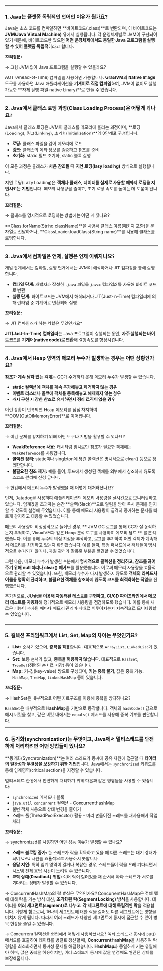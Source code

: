 
---

### 1. **Java는 플랫폼 독립적인 언어인 이유가 뭔가요?**

Java는 소스 코드를 컴파일하면 **바이트코드(.class)**로 변환되며, 이 바이트코드는 **JVM(Java Virtual Machine)** 위에서 실행됩니다. 각 운영체제별로 JVM이 구현되어 있기 때문에, 바이트코드만 있으면 **어떤 운영체제에서도 동일한 Java 프로그램을 실행할 수 있어 플랫폼 독립적**이라고 합니다.

**꼬리질문:**

→ 그럼 JVM 없이 Java 프로그램을 실행할 수 있을까요?

AOT (Ahead-of-Time) 컴파일을 사용하면 가능합니다. **GraalVM의 Native Image** 도구를 사용하면 Java 애플리케이션을 **기계어로 직접 컴파일**하여, JVM이 없이도 실행 가능한 **자체 실행 파일(native binary)**로 만들 수 있습니다.

---

###  2. **Java에서 클래스 로딩 과정(Class Loading Process)은 어떻게 되나요?**

Java에서 클래스 로딩은 JVM이 클래스를 메모리에 올리는 과정이며, **로딩(Loading), 링크(Linking), 초기화(Initialization)**의 3단계로 구성됩니다.

- **로딩:** 클래스 파일을 읽어 메모리에 로드
- **링크:** 클래스의 메타 정보를 검증하고 참조를 준비
- **초기화:** static 필드 초기화, static 블록 실행

이 모든 과정은 클래스가 **처음 참조될 때** **지연 로딩(lazy loading)** 방식으로 실행됩니다.

지연 로딩(Lazy Loading)은 **객체나 클래스, 데이터를 실제로 사용할 때까지 로딩을 지연시키는 기법**입니다. 메모리 사용량을 줄이고, 초기 로딩 속도를 높이는 데 도움이 됩니다.

**꼬리질문:**

→ 클래스를 명시적으로 로딩하는 방법에는 어떤 게 있나요?

**Class.forName(String className)**을 사용해 클래스 이름(패키지 포함)을 문자열로 전달하거나, **ClassLoader.loadClass(String name)**를 사용해 클래스를 로딩합니다.

---

### 3. **Java에서 컴파일은 언제, 실행은 언제 이뤄지나요?**

개발 단계에서는 컴파일, 실행 단계에서는 JVM이 해석하거나 JIT 컴파일을 통해 실행합니다.

- **컴파일 단계:** 개발자가 작성한 `.java` 파일을 `javac` 컴파일러를 사용해 바이트 코드로 변환
- **실행 단계:** 바이트코드는 JVM에서 해석되거나 JIT(Just-In-Time) 컴파일러에 의해 런타임 중 기계어로 변환되어 실행


**꼬리질문:**

→ JIT 컴파일러가 하는 역할은 무엇인가요?

**JIT(Just-In-Time) 컴파일러**는 Java 프로그램이 실행되는 동안, **자주 실행되는 바이트코드**를 **기계어(native code)로 변환**해 실행속도를 향상시킵니다.

---

### 4. **Java에서 Heap 영역의 메모리 누수가 발생하는 경우는 어떤 상황인가요?**

**참조가 계속 남아 있는 객체**는 GC가 수거하지 못해 메모리 누수가 발생할 수 있습니다.


- **static 컬렉션에 객체를 계속 추가해놓고 제거하지 않는 경우**
- **이벤트 리스너나 콜백에 객체를 등록해놓고 해제하지 않는 경우**
- **캐시 구현 시 강한 참조로 유지하면서 정리 로직이 없을 경우**

이런 상황이 반복되면 Heap 메모리를 점점 차지하여 **OOM(OutOfMemoryError)**로 이어집니다.

**꼬리질문:**

→ 이런 문제를 방지하기 위해 어떤 도구나 기법을 활용할 수 있나요?

- **WeakReference 사용:** 캐시처럼 임시로만 참조가 필요한 객체에는 `WeakReference`를 사용합니다.
- **콜렉션 정리:** static이나 singleton에 담긴 콜렉션은 명시적으로 clear() 등으로 정리한합니다.
- **불필요한 참조 제거:** 예를 들어, 루프에서 생성된 객체를 외부에서 참조하지 않도록 스코프 관리에 신경 씁니다.
  <br>

→  현업에서 메모리 누수가 발생했을 때 어떻게 대처하셨나요?

먼저, Datadog을 사용하여 애플리케이션의 메모리 사용량을 실시간으로 모니터링하고 있습니다. 임계값을 초과하는 순간 **슬랙(Slack)**으로 알림을 받아 즉시 문제를 인지할 수 있도록 설정해 두었습니다. 이를 통해 메모리 사용량이 급격히 증가하는 문제를 빠르게 감지하고 대응할 수 있었습니다.

메모리 사용량이 비정상적으로 늘어난 경우, ** JVM GC 로그를 통해 GC가 잘 동작하는지 추적하고, VisualVM과 같은 Heap 분석 도구를 사용하여 메모리 덤프 ** 를 분석했습니다. 이를 통해 누수의 의심 지점을 추적하고, 로그를 추가하여 어떤 객체가 계속해서 메모리를 차지하고 있는지 확인했습니다. 예를 들어, 특정 메서드에서 객체들이 명시적으로 수거되지 않거나, 자원 관리가 잘못된 부분을 발견할 수 있었습니다.

그런 다음, 메모리 누수가 발생한 부분에서 **명시적으로 콜렉션을 정리하고, 참조를 끊어주기 위해 null 처리나 clear() 메서드**를 활용했습니다. 이로써 메모리 사용량을 효율적으로 관리할 수 있었습니다. 또한, 메모리 누수가 다시 발생하지 않도록 **객체의 라이프사이클을 명확히 관리하고, 불필요한 객체를 참조하지 않도록 코드를 최적화하는 작업**을 진행했습니다.

추가적으로, **JUnit을 이용해 자동화된 테스트를 구현하고, CI/CD 파이프라인에서 메모리 테스트를 자동화**해 정기적으로 메모리 사용량을 점검하도록 했습니다. 이를 통해 새로운 기능이 추가될 때마다 메모리 관리가 제대로 이루어지는지 지속적으로 모니터링할 수 있었습니다.

### 

---

### 5. **컬렉션 프레임워크에서 List, Set, Map의 차이는 무엇인가요?**

- **List:** 순서가 있으며, **중복을 허용**합니다. 대표적으로 `ArrayList`, `LinkedList`가 있습니다.
- **Set:** 보통 순서가 없고, **중복을 허용하지 않습니다**. 대표적으로 `HashSet`, `TreeSet`(정렬된 순서로 저장) 등이 있습니다.
- **Map:** 키-값(key-value) 쌍으로 구성되며, **키는 중복 불가**, 값은 중복 가능. `HashMap`, `TreeMap`, `LinkedHashMap` 등이 있습니다.

**꼬리질문:**

→ HashSet은 내부적으로 어떤 자료구조를 이용해 중복을 방지하나요?

`HashSet`은 내부적으로 **HashMap**을 기반으로 동작합니다. 객체의 `hashCode()` 값으로 해시 버킷을 찾고, 같은 버킷 내에서는 `equals()` 메서드를 사용해 중복 여부를 판단합니다.

---

###  6. **동기화(synchronization)는 무엇이고, Java에서 멀티스레드를 안전하게 처리하려면 어떤 방법들이 있나요?**

**동기화(Synchronization)**는 여러 스레드가 동시에 공유 자원에 접근할 때 **데이터의 일관성과 무결성을 보장하기 위한 기법**입니다. Java에서는 `synchronized` 키워드를 통해 임계영역(critical section)을 지정할 수 있습니다.

멀티스레드 환경에서 안전하게 처리하기 위해 다음과 같은 방법들을 사용할 수 있습니다:

- `synchronized` 메서드나 블록
- `java.util.concurrent` 컬렉션 - ConcurrentHashMap
- 불변 객체 사용으로 상태 변경을 줄이기
- 스레드 풀(ThreadPoolExecutor) 활용 - 미리 만들어진 스레드를 재사용해서 작업 처리

**꼬리질문:**

→ synchronized를 사용하면 어떤 성능 이슈가 발생할 수 있나요?

- **스레드 블로킹 증가:** 한 스레드가 락을 획득하고 있을 때 다른 스레드는 대기 상태가 되어 CPU 자원을 효율적으로 사용하지 못합니다.
- **응답 지연:** 특히 임계 영역이 길거나 복잡한 경우, 스레드들이 락을 오래 기다리면서 시스템 전체 응답 시간이 느려질 수 있습니다.
- **교착 상태(Deadlock) 위험:** 여러 락이 걸려있을 때 순서에 따라 스레드가 서로를 기다리는 상태가 발생할 수 있습니다.


→ ConcurrentHashMap의 락 방식은 무엇인가요?
ConcurrentHashMap은 전체 맵에 대해 락을 거는 방식 대신, **조각화된 락(Segment Locking) 방식**을 사용합니다. 데이터를 **여러 세그먼트(segment)로 나누고, 각 세그먼트에 대해 독립적인 락**을 적용합니다. 이렇게 함으로써, 하나의 세그먼트에 대한 락을 걸어도 다른 세그먼트에는 영향을 미치지 않게 됩니다. 따라서 여러 스레드가 다양한 세그먼트에 동시에 접근할 수 있어 병목 현상을 줄일 수 있습니다.


→ Concurrent 컬렉션을 현업에서 어떻게 사용하셨나요?
여러 스레드가 동시에 put() 메서드를 호출하여 데이터를 병렬로 갱신할 때, **ConcurrentHashMap**을 사용하여 락 경합을 최소화하면서 동시성 문제를 해결했습니다. **HashMap**과 동일하게 키는 유일해야 하며, 값은 중복을 허용하지만, 여러 스레드가 동시에 값을 변경해도 일관된 상태를 보장해줍니다.

---
